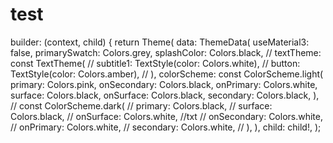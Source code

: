 # test
builder: (context, child) {
                            return Theme(
                              data: ThemeData(
                                useMaterial3: false,
                                primarySwatch: Colors.grey,
                                splashColor: Colors.black,
                                // textTheme: const TextTheme(
                                //   subtitle1: TextStyle(color: Colors.white),
                                //   button: TextStyle(color: Colors.amber),
                                // ),
                                colorScheme: const ColorScheme.light(
                                  primary: Colors.pink,
                                  onSecondary: Colors.black,
                                  onPrimary: Colors.white,
                                  surface: Colors.black,
                                  onSurface: Colors.black,
                                  secondary: Colors.black,
                                ),
                                //  const ColorScheme.dark(
                                //   primary: Colors.black,
                                //   surface: Colors.black,
                                //   onSurface: Colors.white, //txt
                                //   onSecondary: Colors.white,
                                //   onPrimary: Colors.white,
                                //   secondary: Colors.white,
                                // ),
                              ),
                              child: child!,
                            );
